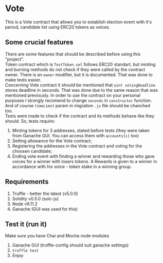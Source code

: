 Vote
=====

This is a Vote contract that allows you to establish election event with it's period, candidate list using ERC20 tokens as voices. 

Some crucial features
-------------------
There are some features that should be described before using this "project".  
Token contract which is `TestToken.sol` follows ERC20 standart, but minting and burning methods do not check if they were called by the contract owner. There is an `owner` modifier, but it is documented. That was done to make tests easier.  
Concerning Vote contract it should be mentioned that `uint votingDeadline` stores deadline in seconds. That was done due to the same reason that was mentioned previously. In order to use the contract on your personal purposes I strongly recomend to change `seconds` in `constructor` function. And of course `timeLimit` param in migration `.js` file should be chanched too.  
Tests were made to check if the contract and its methods behave like they should. So, tests require: 
1. Minting tokens for 3 addresses, stated before tests (they were taken from Ganache GUI. You can access them with `accounts[i]` too)
2. Setting allowance for the Vote contract;
3. Registering the addresses in the Vote contract and voting for the choosen candidate;
4. Ending vote event with finding a winner and rewarding those who gave voices for a winner with losers tokens. A Rewards is given to a winner in accordance with his voice - token stake in a winning group.



Requirements
-------------
1. Truffle - better the latest (v5.0.0)
2. Solidity v0.5.0 (solc-js)
3. Node v9.11.2
4. Ganache (GUI was used for this)

Test it (run it)
-----------------
Make sure you have Chai and Mocha node modules
1. Ganache GUI (truffle-config should suit ganache settings)
2. `truffle test`
3. Enjoy
